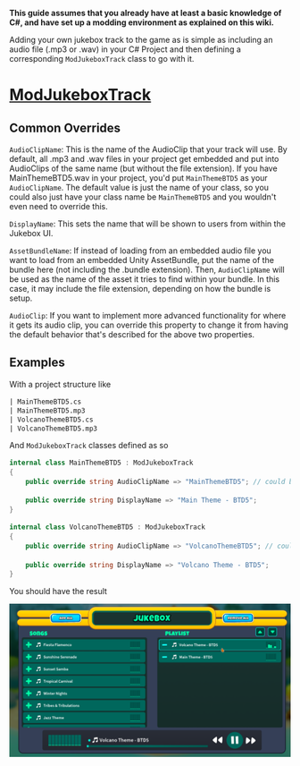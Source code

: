 **This guide assumes that you already have at least a basic knowledge of C#, and have set up a modding environment as explained on this wiki.**

Adding your own jukebox track to the game as is simple as including an audio file (.mp3 or .wav) in your C# Project and then defining a corresponding `ModJukeboxTrack` class to go with it.

# [ModJukeboxTrack](/docs/BTD_Mod_Helper.Api.Audio.ModJukeboxTrack)

## Common Overrides

`AudioClipName`: This is the name of the AudioClip that your track will use. 
By default, all .mp3 and .wav files in your project get embedded and put into AudioClips of the same name (but without the file extension).
If you have MainThemeBTD5.wav in your project, you'd put `MainThemeBTD5` as your `AudioClipName`.
The default value is just the name of your class, so you could also just have your class name be `MainThemeBTD5` and you wouldn't even need to override this.

`DisplayName`: This sets the name that will be shown to users from within the Jukebox UI.

`AssetBundleName`: If instead of loading from an embedded audio file you want to load from an embedded Unity AssetBundle,
put the name of the bundle here (not including the .bundle extension). Then, `AudioClipName` will be used as the name
of the asset it tries to find within your bundle. In this case, it may include the file extension, depending on how the
bundle is setup.

`AudioClip`: If you want to implement more advanced functionality for where it gets its audio clip, you can override
this property to change it from having the default behavior that's described for the above two properties.

## Examples

With a project structure like

```
| MainThemeBTD5.cs
| MainThemeBTD5.mp3
| VolcanoThemeBTD5.cs
| VolcanoThemeBTD5.mp3
```

And `ModJukeboxTrack` classes defined as so

```csharp
internal class MainThemeBTD5 : ModJukeboxTrack
{
    public override string AudioClipName => "MainThemeBTD5"; // could be omitted because the default is the class name
    
    public override string DisplayName => "Main Theme - BTD5";
}
```

```csharp
internal class VolcanoThemeBTD5 : ModJukeboxTrack
{
    public override string AudioClipName => "VolcanoThemeBTD5"; // could be omitted because the default is the class name
    
    public override string DisplayName => "Volcano Theme - BTD5";
}
```

You should have the result

![Jukebox Example](images/jukebox-example.png)